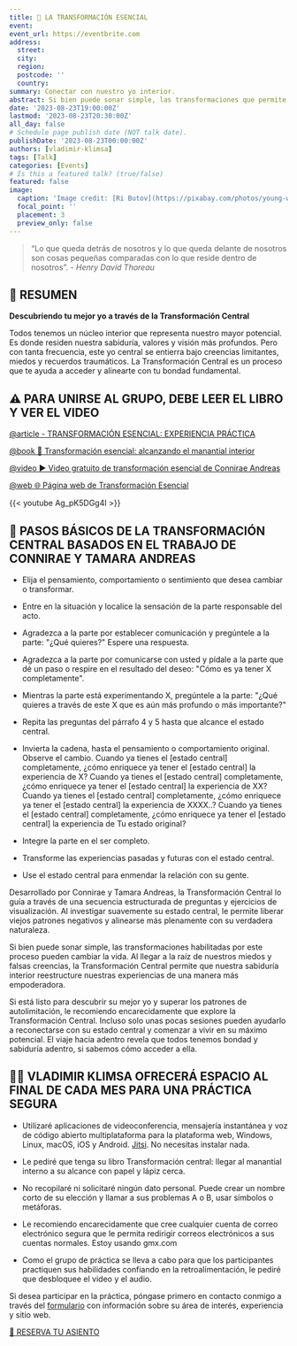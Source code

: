 ```yaml
---
title: 🌈 LA TRANSFORMACIÓN ESENCIAL
event: 
event_url: https://eventbrite.com
address:
  street: 
  city: 
  region: 
  postcode: ''
  country: 
summary: Conectar con nuestro yo interior.
abstract: Si bien puede sonar simple, las transformaciones que permite este proceso pueden cambiar la vida. Al llegar a la raíz de nuestros miedos y falsas creencias, la Transformación Esencial permite que nuestra sabiduría interior reestructure nuestras experiencias de una manera más empoderadora.
date: '2023-08-23T19:00:00Z'
lastmod: '2023-08-23T20:30:00Z'
all_day: false
# Schedule page publish date (NOT talk date).
publishDate: '2023-08-23T00:00:00Z'
authors: [vladimir-klimsa]
tags: [Talk]
categories: [Events]
# Is this a featured talk? (true/false)
featured: false
image:
  caption: 'Image credit: [Ri Butov](https://pixabay.com/photos/young-woman-meditation-yoga-7527144/)'
  focal_point: ''
  placement: 3
  preview_only: false
---
```


> “Lo que queda detrás de nosotros y lo que queda delante de nosotros son cosas pequeñas comparadas con lo que reside dentro de nosotros”. - *Henry David Thoreau*

## 📄 RESUMEN

**Descubriendo tu mejor yo a través de la Transformación Central**

Todos tenemos un núcleo interior que representa nuestro mayor potencial. Es donde residen nuestra sabiduría, valores y visión más profundos. Pero con tanta frecuencia, este yo central se entierra bajo creencias limitantes, miedos y recuerdos traumáticos. La Transformación Central es un proceso que te ayuda a acceder y alinearte con tu bondad fundamental.

## ⚠️ PARA UNIRSE AL GRUPO, DEBE LEER EL LIBRO Y VER EL VIDEO

[@article - TRANSFORMACIÓN ESENCIAL: EXPERIENCIA PRÁCTICA](/es/post/20230815-core-transformation/) 

[@book 📖 Transformación esencial: alcanzando el manantial interior](https://www.andreasnlp.com/store/nlp-books/core-transformation/)

[@video ▶️ Video gratuito de transformación esencial de Connirae Andreas](https://www.andreasnlp.com/resources/free-core-transformation-intro-video/)

[@web 🌐 Página web de Transformación Esencial](https://www.coretransformation.org/)

{{< youtube Ag_pK5DGg4I >}}

## 👣 PASOS BÁSICOS DE LA TRANSFORMACIÓN CENTRAL BASADOS EN EL TRABAJO DE CONNIRAE Y TAMARA ANDREAS

- Elija el pensamiento, comportamiento o sentimiento que desea cambiar o transformar.

- Entre en la situación y localice la sensación de la parte responsable del acto.

- Agradezca a la parte por establecer comunicación y pregúntele a la parte: "¿Qué quieres?" Espere una respuesta.

- Agradezca a la parte por comunicarse con usted y pídale a la parte que dé un paso o respire en el resultado del deseo: "Cómo es ya tener X completamente". 

- Mientras la parte está experimentando X, pregúntele a la parte: "¿Qué quieres a través de este X que es aún más profundo o más importante?"

- Repita las preguntas del párrafo 4 y 5 hasta que alcance el estado central.

- Invierta la cadena, hasta el pensamiento o comportamiento original. Observe el cambio. Cuando ya tienes el [estado central] completamente, ¿cómo enriquece ya tener el [estado central] la experiencia de X? Cuando ya tienes el [estado central] completamente, ¿cómo enriquece ya tener el [estado central] la experiencia de XX? Cuando ya tienes el [estado central] completamente, ¿cómo enriquece ya tener el [estado central] la experiencia de XXXX..? Cuando ya tienes el [estado central] completamente, ¿cómo enriquece ya tener el [estado central] la experiencia de Tu estado original?

- Integre la parte en el ser completo. 

- Transforme las experiencias pasadas y futuras con el estado central.

- Use el estado central para enmendar la relación con su gente.

Desarrollado por Connirae y Tamara Andreas, la Transformación Central lo guía a través de una secuencia estructurada de preguntas y ejercicios de visualización. Al investigar suavemente su estado central, le permite liberar viejos patrones negativos y alinearse más plenamente con su verdadera naturaleza.

Si bien puede sonar simple, las transformaciones habilitadas por este proceso pueden cambiar la vida. Al llegar a la raíz de nuestros miedos y falsas creencias, la Transformación Central permite que nuestra sabiduría interior reestructure nuestras experiencias de una manera más empoderadora.

Si está listo para descubrir su mejor yo y superar los patrones de autolimitación, le recomiendo encarecidamente que explore la Transformación Central. Incluso solo unas pocas sesiones pueden ayudarlo a reconectarse con su estado central y comenzar a vivir en su máximo potencial. El viaje hacia adentro revela que todos tenemos bondad y sabiduría adentro, si sabemos cómo acceder a ella.

## 👨‍🦲 VLADIMIR KLIMSA OFRECERÁ ESPACIO AL FINAL DE CADA MES PARA UNA PRÁCTICA SEGURA

- Utilizaré aplicaciones de videoconferencia, mensajería instantánea y voz de código abierto multiplataforma para la plataforma web, Windows, Linux, macOS, iOS y Android. [Jitsi](https://en.wikipedia.org/wiki/Jitsi). No necesitas instalar nada.

- Le pediré que tenga su libro Transformación central: llegar al manantial interno a su alcance con papel y lápiz cerca.

- No recopilaré ni solicitaré ningún dato personal. Puede crear un nombre corto de su elección y llamar a sus problemas A o B, usar símbolos o metáforas.

- Le recomiendo encarecidamente que cree cualquier cuenta de correo electrónico segura que le permita redirigir correos electrónicos a sus cuentas normales. Estoy usando gmx.com

- Como el grupo de práctica se lleva a cabo para que los participantes practiquen sus habilidades confiando en la retroalimentación, le pediré que desbloquee el video y el audio.

Si desea participar en la práctica, póngase primero en contacto conmigo a través del [formulario](/es/#contacto) con información sobre su área de interés, experiencia y sitio web.

<a href="/es/#contacto" aria-label="RESERVA TU ASIENTO" class="btn btn-danger btn-block text-white">🎫 RESERVA TU ASIENTO</a>